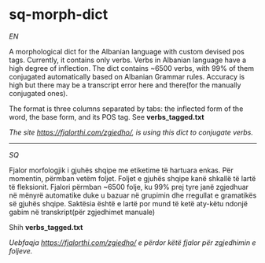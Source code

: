 # sq-morph-dict
_EN_

A morphological dict for the Albanian language with custom devised pos tags. Currently, it contains only verbs. Verbs in Albanian language have a high degree of inflection. 
The dict contains ~6500 verbs, with 99% of them conjugated automatically based on Albanian Grammar rules. Accuracy is high but there may be a transcript error here and there(for the manually conjugated ones).

The format is three columns separated by tabs: the inflected form of the word, the base form, and its POS tag. 
See **verbs_tagged.txt**

_The site https://fjalorthi.com/zgjedho/, is using this dict to conjugate verbs._

----------------------------------------------------------------------------------------------------------------------------------------------------------
_SQ_

Fjalor morfologjik i gjuhës shqipe me etiketime të hartuara enkas. Për momentin, përmban vetëm foljet. Foljet e gjuhës shqipe kanë shkallë të lartë të fleksionit.
Fjalori përmban ~6500 folje, ku 99% prej tyre janë zgjedhuar në mënyrë automatike duke u bazuar në grupimin dhe rregullat e gramatikës së gjuhës shqipe. Saktësia është e lartë por mund të ketë aty-këtu ndonjë gabim në transkript(për zgjedhimet manuale)

Shih **verbs_tagged.txt**

_Uebfaqja https://fjalorthi.com/zgjedho/ e përdor këtë fjalor për zgjedhimin e foljeve._
